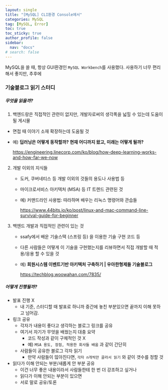 ```yaml
---
layout: single
title: "[MySQL] CLI환경 Console에서"
categories: MySQL
tag: [MySQL, Error]
toc: true
toc_sticky: true
author_profile: false
sidebar:
  nav: "docs"
# search: false
---
```


MySQL을 쓸 때, 항상 GUI환경인 `MySQL Workbench`를 사용했다. 사용하기 너무 편리해서 좋지만, 추후에 



### 기술블로그 읽기 스터디

##### 무엇을 읽을까?

1. 백엔드랑은 직접적인 관련이 없지만, 개발자로써의 생각폭을 넓힐 수 있는데 도움이 될 게시물 

  - 면접 때 이야기 소재 확장하는데 도움될 것

  - 예) **딥러닝은 어떻게 동작할까? 현재 어디까지 왔고, 미래는 어떻게 될까?**

    https://engineering.linecorp.com/ko/blog/how-deep-learning-works-and-how-far-we-now
2. 개발 이외의 지식들

   - 도커, 쿠버네티스 등 개발 이외의 것들의 용도나 사용법 등 
   - 마이크로서비스 아키텍처 (MSA) 등 IT 트렌드 관련된 것

   - 예) 커맨드라인 사용법: 따라하며 배우는 리눅스 명령어와 관습들 

     https://www.44bits.io/ko/post/linux-and-mac-command-line-survival-guide-for-beginner

3. 백엔드 개발과 직접적인 관련이 있는 것

   - ssafy에서 배운 기술스택 (스프링 등) 을 이용한 기술 구현 코드 등
   - 다른 사람들은 어떻게 이 기술을 구현했는지를 리뷰하면서 직접 개발할 때 적용/응용 할 수 있을 것

   - 예) **회원시스템 이벤트기반 아키텍처 구축하기 | 우아한형제들 기술블로그** 

     https://techblog.woowahan.com/7835/



##### 어떻게 진행될까?

- 발표 진행 X
  - 내 기준, 스터디할 때 발표로 하니까 중간에 놓친 부분있으면 끝까지 이해 못하고 넘어감.
- 링크 공유 
  - 각자가 내용이 좋다고 생각하는 블로그 링크를 공유
  - 여기서 자기가 무엇을 배웠는지 대충 요약
    - 코드 작성과 같이 구체적인 것 X
    - 예) `MSA 용도, 장점, 적용한 회사들 배움` 과 같이 간단히
  - 사람들이 공유한 블로그 각자 읽기
    - 만약 사람들이 많아진다면, `각자 n개씩만 골라서 읽기` 와 같이 갯수를 정할 것
- 읽다가 이해 안되는 부분/새롭게 안 부분 공유
  - 이건 너무 좋은 내용이라서 사람들한테 한 번 더 강조하고 싶거나
  - 읽다가 이해 안되는 부분이 있으면
  - 서로 말로 공유/토론
